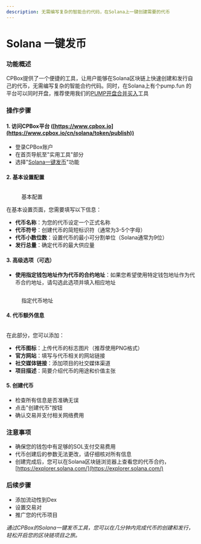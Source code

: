 ```yaml
---
description: 无需编写复杂的智能合约代码，在Solana上一键创建需要的代币
---
```


# Solana 一键发币

### 功能概述

CPBox提供了一个便捷的工具，让用户能够在Solana区块链上快速创建和发行自己的代币，无需编写复杂的智能合约代码。同时，在Solana上有个pump.fun 的平台可以同时开盘，推荐使用我们的[PUMP开盘合并买入](https://www.cpbox.io/cn/solana/pump/publish)工具

### 操作步骤

#### 1. 访问CPBox平台 ([https://www.cpbox.io](https://www.cpbox.io/cn/solana/token/publish))

* 登录CPBox账户
* 在首页导航至"实用工具"部分
* 选择"[Solana一键发币](https://www.cpbox.io/cn/solana/token/publish)"功能

#### 2. 基本设置配置

<figure><img src="https://www.cpbox.io/cpfiles/2024-06-14/d1zedxps1spciyhuyp.png" alt=""><figcaption><p>基本配置</p></figcaption></figure>

在基本设置页面，您需要填写以下信息：

* **代币名称**：为您的代币设定一个正式名称
* **代币符号**：创建代币的简短标识符（通常为3-5个字母）
* **代币小数位数**：设置代币的最小可分割单位（Solana通常为9位）
* **发行总量**：确定代币的最大供应量

#### 3. 高级选项（可选）

* **使用指定钱包地址作为代币的合约地址**：如果您希望使用特定钱包地址作为代币合约地址，请勾选此选项并填入相应地址

<figure><img src="https://www.cpbox.io/cpfiles/2024-06-14/d1zentapifu6zjhst4.png" alt=""><figcaption><p>指定代币地址</p></figcaption></figure>

#### 4. 代币额外信息

<figure><img src="https://www.cpbox.io/cpfiles/2024-06-14/d1zentapifu6zjhst4.png" alt=""><figcaption></figcaption></figure>

在此部分，您可以添加：

* **代币图标**：上传代币的标志图片（推荐使用PNG格式）
* **官方网站**：填写与代币相关的网站链接
* **社交媒体链接**：添加项目的社交媒体渠道
* **项目描述**：简要介绍代币的用途和价值主张

#### 5. 创建代币

* 检查所有信息是否准确无误
* 点击"创建代币"按钮
* 确认交易并支付相关网络费用

### 注意事项

* 确保您的钱包中有足够的SOL支付交易费用
* 代币创建后的参数无法更改，请仔细核对所有信息
* 创建完成后，您可以在Solana区块链浏览器上查看您的代币合约，[https://explorer.solana.com/](https://explorer.solana.com/)

### 后续步骤

* 添加流动性到Dex
* 设置交易对
* 推广您的代币项目

_通过CPBox的Solana一键发币工具，您可以在几分钟内完成代币的创建和发行，轻松开启您的区块链项目之旅。_
